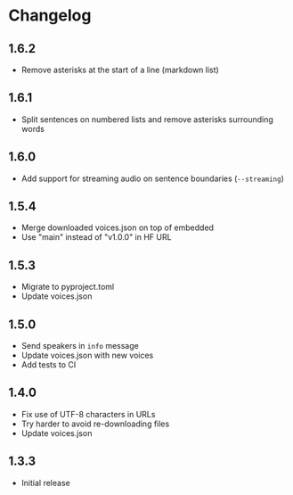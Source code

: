 # Changelog

## 1.6.2

- Remove asterisks at the start of a line (markdown list)

## 1.6.1

- Split sentences on numbered lists and remove asterisks surrounding words

## 1.6.0

- Add support for streaming audio on sentence boundaries (`--streaming`)

## 1.5.4

- Merge downloaded voices.json on top of embedded
- Use "main" instead of "v1.0.0" in HF URL

## 1.5.3

- Migrate to pyproject.toml
- Update voices.json

## 1.5.0

- Send speakers in `info` message
- Update voices.json with new voices
- Add tests to CI

## 1.4.0

- Fix use of UTF-8 characters in URLs
- Try harder to avoid re-downloading files
- Update voices.json

## 1.3.3

- Initial release
